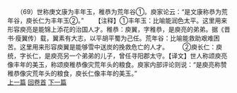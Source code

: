 　　（69）世称庚文康为丰年玉，稚恭为荒年谷①。庾家论云：“是文康称恭为荒年谷，庾长仁为丰年玉②。”
　　【注释】①丰年玉：比喻能润色太平。这里用来形容庾亮是能锦上添花的治国人才。稚恭：庾翼，字稚恭，是庾亮的弟弟。据《晋书·瘦翼传）载，翼素有大志，以平胡平蜀为己任。荒年谷：比喻能救助艰难困苦。这里用来形容庾翼是能够雪中送炭的挽救危亡的人才。
　　②庾长仁：庾统，字长仁，是庾亮另一个弟弟的儿子，曾任寻阳郡太守。【译文】世人称颂庾亮像丰年的美玉，称颂庾稚恭像灾荒年头的粮食。庾家内部评论则说：“是庾亮称赞稚恭像灾荒年头的粮食，庾长仁像丰年的美玉。”
<br>[上一篇](08_068) [回卷首](08_000) [下一篇](08_070)
